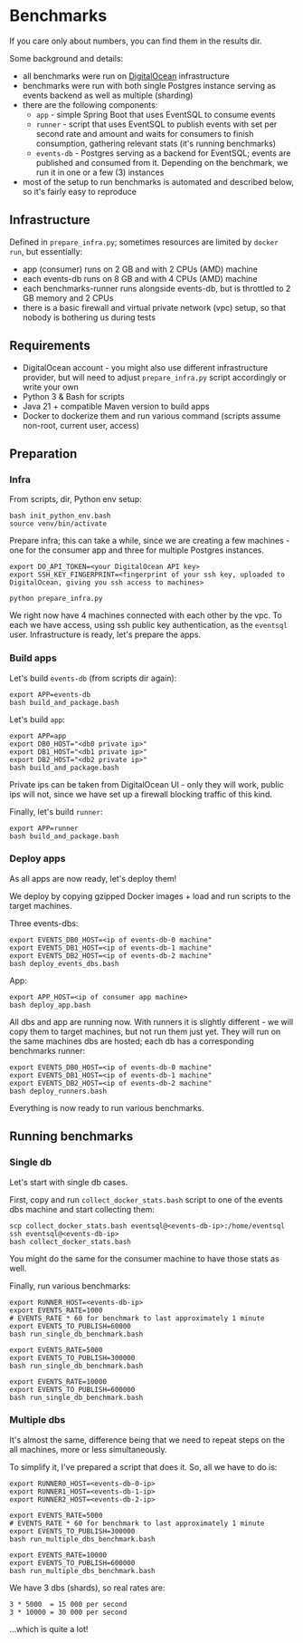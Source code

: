 # Benchmarks

If you care only about numbers, you can find them in the results dir.

Some background and details:
* all benchmarks were run on [DigitalOcean](https://www.digitalocean.com/) infrastructure
* benchmarks were run with both single Postgres instance serving as events backend as well as multiple (sharding)
* there are the following components:
  * `app` - simple Spring Boot that uses EventSQL to consume events
  * `runner` - script that uses EventSQL to publish events with set per second rate and amount and waits for consumers to finish consumption, gathering relevant stats (it's running benchmarks)
  * `events-db` - Postgres serving as a backend for EventSQL; events are published and consumed from it. 
  Depending on the benchmark, we run it in one or a few (3) instances
* most of the setup to run benchmarks is automated and described below, so it's fairly easy to reproduce

## Infrastructure

Defined in `prepare_infra.py`; sometimes resources are limited by `docker run`, but essentially:
* app (consumer) runs on 2 GB and with 2 CPUs (AMD) machine
* each events-db runs on 8 GB and with 4 CPUs (AMD) machine
* each benchmarks-runner runs alongside events-db, but is throttled to 2 GB memory and 2 CPUs 
* there is a basic firewall and virtual private network (vpc) setup, so that nobody is bothering us during tests

## Requirements

* DigitalOcean account - you might also use different infrastructure provider, but will need to adjust `prepare_infra.py` script accordingly or write your own
* Python 3 & Bash for scripts
* Java 21 + compatible Maven version to build apps
* Docker to dockerize them and run various command (scripts assume non-root, current user, access)

## Preparation

### Infra

From scripts, dir, Python env setup:
```
bash init_python_env.bash
source venv/bin/activate
```

Prepare infra; this can take a while, since we are creating a few machines - one for the consumer app and three for multiple Postgres instances.
```
export DO_API_TOKEN=<your DigitalOcean API key>
export SSH_KEY_FINGERPRINT=<fingerprint of your ssh key, uploaded to DigitalOcean, giving you ssh access to machines>

python prepare_infra.py
```

We right now have 4 machines connected with each other by the vpc. 
To each we have access, using ssh public key authentication, as the `eventsql` user.
Infrastructure is ready, let's prepare the apps.

### Build apps

Let's build `events-db` (from scripts dir again):
```
export APP=events-db
bash build_and_package.bash
```

Let's build `app`:
```
export APP=app
export DB0_HOST="<db0 private ip>"
export DB1_HOST="<db1 private ip>"
export DB2_HOST="<db2 private ip>"
bash build_and_package.bash
```

Private ips can be taken from DigitalOcean UI - only they will work, public ips will not, since we have set up a firewall blocking traffic of this kind.

Finally, let's build `runner`:
```
export APP=runner
bash build_and_package.bash
```

### Deploy apps

As all apps are now ready, let's deploy them!

We deploy by copying gzipped Docker images + load and run scripts to the target machines.

Three events-dbs:
```
export EVENTS_DB0_HOST=<ip of events-db-0 machine"
export EVENTS_DB1_HOST=<ip of events-db-1 machine"
export EVENTS_DB2_HOST=<ip of events-db-2 machine"
bash deploy_events_dbs.bash
```

App:
```
export APP_HOST=<ip of consumer app machine>
bash deploy_app.bash
```

All dbs and app are running now. 
With runners it is slightly different - we will copy them to target machines, but not run them just yet.
They will run on the same machines dbs are hosted; each db has a corresponding benchmarks runner:
```
export EVENTS_DB0_HOST=<ip of events-db-0 machine"
export EVENTS_DB1_HOST=<ip of events-db-1 machine"
export EVENTS_DB2_HOST=<ip of events-db-2 machine"
bash deploy_runners.bash
```

Everything is now ready to run various benchmarks.

## Running benchmarks

### Single db

Let's start with single db cases. 

First, copy and run `collect_docker_stats.bash` script to one of the events dbs machine and start collecting them:
```
scp collect_docker_stats.bash eventsql@<events-db-ip>:/home/eventsql
ssh eventsql@<events-db-ip>
bash collect_docker_stats.bash
```

You might do the same for the consumer machine to have those stats as well.

Finally, run various benchmarks:
```
export RUNNER_HOST=<events-db-ip>
export EVENTS_RATE=1000
# EVENTS_RATE * 60 for benchmark to last approximately 1 minute
export EVENTS_TO_PUBLISH=60000
bash run_single_db_benchmark.bash

export EVENTS_RATE=5000
export EVENTS_TO_PUBLISH=300000
bash run_single_db_benchmark.bash

export EVENTS_RATE=10000
export EVENTS_TO_PUBLISH=600000
bash run_single_db_benchmark.bash
```

### Multiple dbs

It's almost the same, difference being that we need to repeat steps on the all machines, more or less simultaneously.

To simplify it, I've prepared a script that does it.
So, all we have to do is:
```
export RUNNER0_HOST=<events-db-0-ip>
export RUNNER1_HOST=<events-db-1-ip>
export RUNNER2_HOST=<events-db-2-ip>

export EVENTS_RATE=5000
# EVENTS_RATE * 60 for benchmark to last approximately 1 minute
export EVENTS_TO_PUBLISH=300000
bash run_multiple_dbs_benchmark.bash

export EVENTS_RATE=10000
export EVENTS_TO_PUBLISH=600000
bash run_multiple_dbs_benchmark.bash
```

We have 3 dbs (shards), so real rates are:
```
3 * 5000  = 15 000 per second
3 * 10000 = 30 000 per second
```
...which is quite a lot!